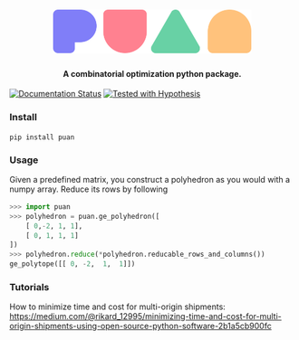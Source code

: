 
<h1 align="center">
<img src="https://github.com/ourstudio-se/puan-python/blob/main/puan-logo.svg" width="350">
</h1>

<h4 align="center">A combinatorial optimization python package.</h4>

[![Documentation Status](https://readthedocs.org/projects/puan/badge/?version=latest)](https://puan.readthedocs.io/en/latest/?badge=latest)
[![Tested with Hypothesis](https://img.shields.io/badge/hypothesis-tested-brightgreen.svg)](https://hypothesis.readthedocs.io/)
### Install
```
pip install puan
```

### Usage
Given a predefined matrix, you construct a polyhedron as you would with a numpy array. Reduce its rows by following
```python
>>> import puan
>>> polyhedron = puan.ge_polyhedron([
    [ 0,-2, 1, 1],
    [ 0, 1, 1, 1]
])
>>> polyhedron.reduce(*polyhedron.reducable_rows_and_columns())
ge_polytope([[ 0, -2,  1,  1]])
```

### Tutorials
How to minimize time and cost for multi-origin shipments: <br>
https://medium.com/@rikard_12995/minimizing-time-and-cost-for-multi-origin-shipments-using-open-source-python-software-2b1a5cb900fc
